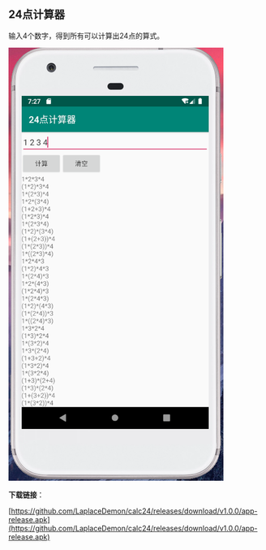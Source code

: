## 24点计算器

输入4个数字，得到所有可以计算出24点的算式。

![](doc/calc24.png)



**下载链接**：

[https://github.com/LaplaceDemon/calc24/releases/download/v1.0.0/app-release.apk](https://github.com/LaplaceDemon/calc24/releases/download/v1.0.0/app-release.apk)

